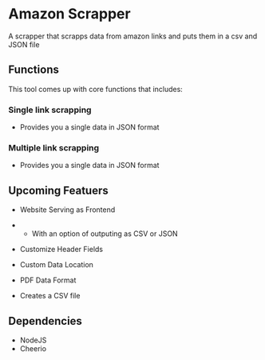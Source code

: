 # Amazon Scrapper

A scrapper that scrapps data from amazon links and puts them in a csv and JSON file

## Functions

This tool comes up with core functions that includes:

### Single link scrapping

- Provides you a single data in JSON format

### Multiple link scrapping

- Provides you a single data in JSON format

## Upcoming Featuers

- Website Serving as Frontend
- - With an option of outputing as CSV or JSON

- Customize Header Fields
- Custom Data Location
- PDF Data Format
- Creates a CSV file

## Dependencies

- NodeJS
- Cheerio
